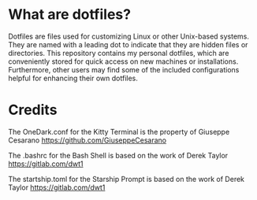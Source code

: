 # What are dotfiles?

Dotfiles are files used for customizing Linux or other Unix-based systems. They are named with a leading dot to indicate that they are hidden files or directories. This repository contains my personal dotfiles, which are conveniently stored for quick access on new machines or 
installations. Furthermore, other users may find some of the included configurations helpful for enhancing their own dotfiles.

# Credits

The OneDark.conf for the Kitty Terminal is the property of Giuseppe Cesarano <https://github.com/GiuseppeCesarano>

The .bashrc for the Bash Shell is based on the work of Derek Taylor <https://gitlab.com/dwt1>

The startship.toml for the Starship Prompt is based on the work of Derek Taylor <https://gitlab.com/dwt1>
